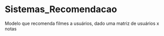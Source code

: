 # Sistemas_Recomendacao
Modelo que recomenda filmes a usuários, dado uma matriz de usuários x notas
